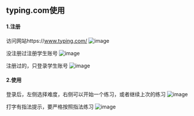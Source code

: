 ## typing.com使用

#### 1.注册
访问网站https://www.typing.com/
![image](https://user-images.githubusercontent.com/3889726/61631694-9b8cc080-acbd-11e9-983e-bed8811a8494.png)

没注册过注册学生账号
![image](https://user-images.githubusercontent.com/3889726/61631645-7bf59800-acbd-11e9-987d-b0cc2a3525af.png)

注册过的，只登录学生账号
![image](https://user-images.githubusercontent.com/3889726/61631738-b65f3500-acbd-11e9-94e3-0eaf539e4be6.png)
#### 2.使用
登录后，左侧选择难度，右侧可以开始一个练习，或者继续上次的练习
![image](https://user-images.githubusercontent.com/3889726/61631791-dabb1180-acbd-11e9-8d5c-9d3fb15189b3.png)

打字有指法提示，要严格按照指法练习
![image](https://user-images.githubusercontent.com/3889726/61631859-06d69280-acbe-11e9-8cb1-2fc00c4e14de.png)
